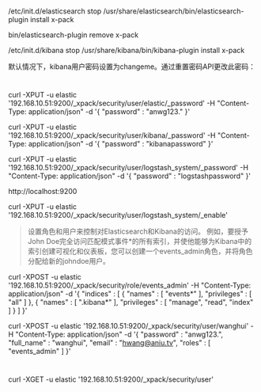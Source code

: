 #
/etc/init.d/elasticsearch stop
/usr/share/elasticsearch/bin/elasticsearch-plugin install x-pack

bin/elasticsearch-plugin remove x-pack

/etc/init.d/kibana stop
/usr/share/kibana/bin/kibana-plugin install x-pack

默认情况下，kibana用户密码设置为changeme。通过重置密码API更改此密码：




#
curl -XPUT -u elastic '192.168.10.51:9200/_xpack/security/user/elastic/_password' -H "Content-Type: application/json" -d '{
  "password" : "anwg123."
}'

curl -XPUT -u elastic '192.168.10.51:9200/_xpack/security/user/kibana/_password' -H "Content-Type: application/json" -d '{
  "password" : "kibanapassword"
}'

curl -XPUT -u elastic '192.168.10.51:9200/_xpack/security/user/logstash_system/_password' -H "Content-Type: application/json" -d '{
  "password" : "logstashpassword"
}'


http://localhost:9200

curl -XPUT -u elastic '192.168.10.51:9200/_xpack/security/user/logstash_system/_enable'

> 设置角色和用户来控制对Elasticsearch和Kibana的访问。 例如，要授予John Doe完全访问匹配模式事件*的所有索引，并使他能够为Kibana中的索引创建可视化和仪表板，您可以创建一个events_admin角色，并将角色分配给新的johndoe用户。

curl -XPOST -u elastic '192.168.10.51:9200/_xpack/security/role/events_admin' -H "Content-Type: application/json" -d '{
  "indices" : [
    {
      "names" : [ "events*" ],
      "privileges" : [ "all" ]
    },
    {
      "names" : [ ".kibana*" ],
      "privileges" : [ "manage", "read", "index" ]
    }
  ]
}'

curl -XPOST -u elastic '192.168.10.51:9200/_xpack/security/user/wanghui' -H "Content-Type: application/json" -d '{
  "password" : "anwg123.",
  "full_name" : "wanghui",
  "email" : "hwang@aniu.tv",
  "roles" : [ "events_admin" ]
}'


#
curl -XGET -u elastic '192.168.10.51:9200/_xpack/security/user'
